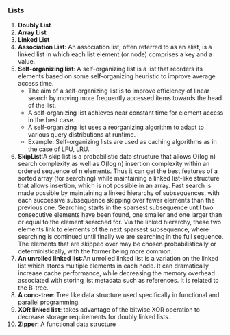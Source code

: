 ### Lists
1. **Doubly List**
1. **Array List**
1. **Linked List**
1. **Association List**: An association list, often referred to as an alist, is a linked list in which each list element (or node) comprises a key and a value.
1. **Self-organizing list**: A self-organizing list is a list that reorders its elements based on some self-organizing heuristic to improve average access time. 
   - The aim of a self-organizing list is to improve efficiency of linear search by moving more frequently accessed items towards the head of the list.
   - A self-organizing list achieves near constant time for element access in the best case. 
   - A self-organizing list uses a reorganizing algorithm to adapt to various query distributions at runtime.
   - Example: Self-organizing lists are used as caching algorithms as in the case of LFU, LRU.
 1. **SkipList**:A skip list is a probabilistic data structure that allows O(log n) search complexity as well as O(log n) insertion complexity within an ordered sequence of n elements. Thus it can get the best features of a sorted array (for searching) while maintaining a linked list-like structure that allows insertion, which is not possible in an array. Fast search is made possible by maintaining a linked hierarchy of subsequences, with each successive subsequence skipping over fewer elements than the previous one. Searching starts in the sparsest subsequence until two consecutive elements have been found, one smaller and one larger than or equal to the element searched for. Via the linked hierarchy, these two elements link to elements of the next sparsest subsequence, where searching is continued until finally we are searching in the full sequence. The elements that are skipped over may be chosen probabilistically or deterministically, with the former being more common.
1. **An unrolled linked list**:An unrolled linked list is a variation on the linked list which stores multiple elements in each node. It can dramatically increase cache performance, while decreasing the memory overhead associated with storing list metadata such as references. It is related to the B-tree.
1. **A conc-tree**: Tree like data structure used specifically in functional and parallel programming. 
1. **XOR linked list**: takes advantage of the bitwise XOR operation to decrease storage requirements for doubly linked lists.
1. **Zipper**: A functional data structure